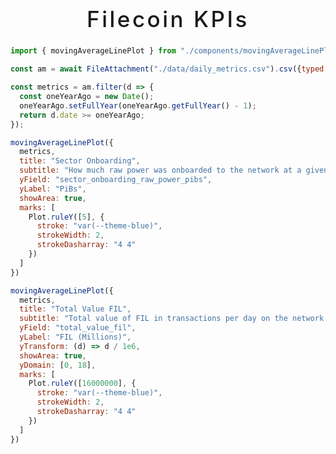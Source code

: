 <center>

<h1 style="font-weight: 500; font-size: 2.5em; letter-spacing: 0.1em; align-items: center; justify-content: center; gap: 0.5em"><span style="color: var(--theme-blue)">Filecoin</span> KPIs</h1>

</center>


```js
import { movingAverageLinePlot } from "./components/movingAverageLinePlot.js";
```

```js
const am = await FileAttachment("./data/daily_metrics.csv").csv({typed: true});
```

```js
const metrics = am.filter(d => {
  const oneYearAgo = new Date();
  oneYearAgo.setFullYear(oneYearAgo.getFullYear() - 1);
  return d.date >= oneYearAgo;
});
```

<div class="card">

```js
movingAverageLinePlot({
  metrics,
  title: "Sector Onboarding",
  subtitle: "How much raw power was onboarded to the network at a given time.",
  yField: "sector_onboarding_raw_power_pibs",
  yLabel: "PiBs",
  showArea: true,
  marks: [
    Plot.ruleY([5], {
      stroke: "var(--theme-blue)",
      strokeWidth: 2,
      strokeDasharray: "4 4"
    })
  ]
})
```

</div>

<div class="card" id="total-value-fil">

```js
movingAverageLinePlot({
  metrics,
  title: "Total Value FIL",
  subtitle: "Total value of FIL in transactions per day on the network.",
  yField: "total_value_fil",
  yLabel: "FIL (Millions)",
  yTransform: (d) => d / 1e6,
  showArea: true,
  yDomain: [0, 18],
  marks: [
    Plot.ruleY([16000000], {
      stroke: "var(--theme-blue)",
      strokeWidth: 2,
      strokeDasharray: "4 4"
    })
  ]
})
```

</div>
